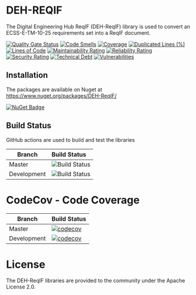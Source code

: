 # DEH-REQIF
The Digital Engineering Hub ReqIF (DEH-ReqIF) library is used to convert an ECSS-E-TM-10-25 requirements set into a ReqIF document.


[![Quality Gate Status](https://sonarcloud.io/api/project_badges/measure?project=RHEAGROUP_DEH-REQIF&metric=alert_status)](https://sonarcloud.io/summary/new_code?id=RHEAGROUP_DEH-REQIF)
[![Code Smells](https://sonarcloud.io/api/project_badges/measure?project=RHEAGROUP_DEH-REQIF&metric=code_smells)](https://sonarcloud.io/summary/new_code?id=RHEAGROUP_DEH-REQIF)
[![Coverage](https://sonarcloud.io/api/project_badges/measure?project=RHEAGROUP_DEH-REQIF&metric=coverage)](https://sonarcloud.io/summary/new_code?id=RHEAGROUP_DEH-REQIF)
[![Duplicated Lines (%)](https://sonarcloud.io/api/project_badges/measure?project=RHEAGROUP_DEH-REQIF&metric=duplicated_lines_density)](https://sonarcloud.io/summary/new_code?id=RHEAGROUP_DEH-REQIF)
[![Lines of Code](https://sonarcloud.io/api/project_badges/measure?project=RHEAGROUP_DEH-REQIF&metric=ncloc)](https://sonarcloud.io/summary/new_code?id=RHEAGROUP_DEH-REQIF)
[![Maintainability Rating](https://sonarcloud.io/api/project_badges/measure?project=RHEAGROUP_DEH-REQIF&metric=sqale_rating)](https://sonarcloud.io/summary/new_code?id=RHEAGROUP_DEH-REQIF)
[![Reliability Rating](https://sonarcloud.io/api/project_badges/measure?project=RHEAGROUP_DEH-REQIF&metric=reliability_rating)](https://sonarcloud.io/summary/new_code?id=RHEAGROUP_DEH-REQIF)
[![Security Rating](https://sonarcloud.io/api/project_badges/measure?project=RHEAGROUP_DEH-REQIF&metric=security_rating)](https://sonarcloud.io/summary/new_code?id=RHEAGROUP_DEH-REQIF)
[![Technical Debt](https://sonarcloud.io/api/project_badges/measure?project=RHEAGROUP_DEH-REQIF&metric=sqale_index)](https://sonarcloud.io/summary/new_code?id=RHEAGROUP_DEH-REQIF)
[![Vulnerabilities](https://sonarcloud.io/api/project_badges/measure?project=RHEAGROUP_DEH-REQIF&metric=vulnerabilities)](https://sonarcloud.io/summary/new_code?id=RHEAGROUP_DEH-REQIF)

## Installation

The packages are available on Nuget at https://www.nuget.org/packages/DEH-ReqIF/

[![NuGet Badge](https://buildstats.info/nuget/DEH-ReqIF)](https://buildstats.info/nuget/DEH-ReqIF)


## Build Status

GitHub actions are used to build and test the libraries

Branch | Build Status
------- | :------------
Master | ![Build Status](https://github.com/RHEAGROUP/DEH-REQIF/actions/workflows/CodeQuality.yml/badge.svg?branch=master)
Development | ![Build Status](https://github.com/RHEAGROUP/DEH-REQIF/actions/workflows/CodeQuality.yml/badge.svg?branch=development)

# CodeCov - Code Coverage

Branch      | Build Status
----------- | ------------
Master      | [![codecov](https://codecov.io/gh/RHEAGROUP/DEH-REQIF/branch/master/graph/badge.svg?token=2kfZrIOUtI)](https://codecov.io/gh/RHEAGROUP/DEH-REQIF)
Development | [![codecov](https://codecov.io/gh/RHEAGROUP/DEH-REQIF/branch/development/graph/badge.svg?token=2kfZrIOUtI)](https://codecov.io/gh/RHEAGROUP/DEH-REQIF)

# License

The DEH-ReqIF libraries are provided to the community under the Apache License 2.0.